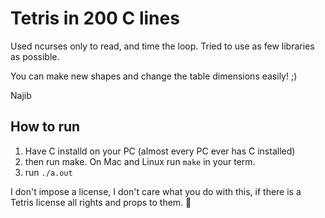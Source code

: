 # Tetris in 200 C lines

Used ncurses only to read, and time the loop. Tried to use as few libraries as possible.

You can make new shapes and change the table dimensions easily! ;)

Najib

## How to run

1.  Have C installd on your PC (almost every PC ever has C installed)
2.  then run make. On Mac and Linux run `make` in your term.
3.  run `./a.out`

I don't impose a license, I don't care what you do with this, if there is a Tetris license all rights and props to them. 👏
